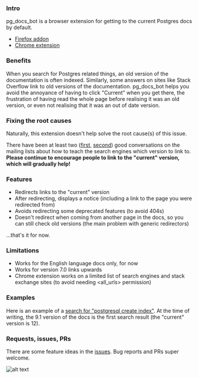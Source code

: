 ### Intro
pg_docs_bot is a browser extension for getting to the current Postgres docs by default.
* [Firefox addon](https://addons.mozilla.org/en-US/firefox/addon/pg_docs_bot/)
* [Chrome extension](https://chrome.google.com/webstore/detail/pgdocsbot/hkbfkapgdfedgidpfbhlogecohcnaeod?hl=en-GB)


### Benefits
When you search for Postgres related things, an old version of the documentation is often indexed. Similarly, some answers on sites like Stack Overflow link to old versions of the documentation. pg_docs_bot helps you avoid the annoyance of having to click "Current" when you get there, the frustration of having read the whole page before realising it was an old version, or even not realising that it was an out of date version.

### Fixing the root causes
Naturally, this extension doesn't help solve the root cause(s) of this issue.

There have been at least two ([first](https://www.postgresql.org/message-id/flat/38c68b83-30ae-c039-acd0-9e853997edc4@2ndquadrant.com), [second](https://www.postgresql.org/message-id/flat/CALWCfdKLed3RJVa8AtTqYw1GzjRbGzeZL7G4TxVA8vEmLxm96g%40mail.gmail.com)) good conversations on the mailing lists about how to teach the search engines which version to link to. **Please continue to encourage people to link to the "current" version, which will gradually help!**

### Features
* Redirects links to the "current" version
* After redirecting, displays a notice (including a link to the page you were redirected from)
* Avoids redirecting some deprecated features (to avoid 404s)
* Doesn't redirect when coming from another page in the docs, so you can still check old versions (the main problem with generic redirectors)

...that's it for now.

### Limitations
* Works for the English language docs only, for now
* Works for version 7.0 links upwards
* Chrome extension works on a limited list of search engines and stack exchange sites (to avoid needing <all_urls> permission)

### Examples
Here is an example of a [search for "postgresql create index"](https://duckduckgo.com/?q=postgresql+create+index). At the time of writing, the 9.1 version of the docs is the first search result (the "current" version is 12).

### Requests, issues, PRs
There are some feature ideas in the [issues](https://github.com/mchristofides/pg_docs_bot/issues). Bug reports and PRs super welcome.

![alt text](https://github.com/mchristofides/pg_docs_bot/blob/master/slonik_in_glasses_128.png)
